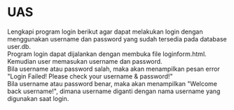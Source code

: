 # UAS
Lengkapi program login berikut agar dapat melakukan login dengan menggunakan username dan password yang sudah tersedia pada database user.db.  
Program login dapat dijalankan dengan membuka file loginform.html. Kemudian user memasukan username dan password.   
Bila username atau password salah, maka akan menampilkan pesan error "Login Failed! Please check your username & password!"   
Bila username atau password benar, maka akan menampilkan "Welcome back username!", dimana username diganti dengan nama username yang digunakan saat login.  
